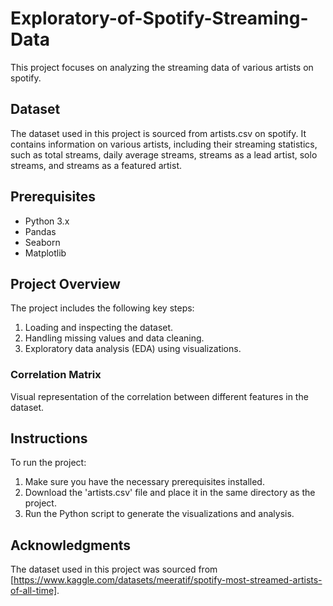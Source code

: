 # Exploratory-of-Spotify-Streaming-Data

This project focuses on analyzing the streaming data of various artists on spotify.

## Dataset

The dataset used in this project is sourced from artists.csv on spotify. It contains information on various artists, including their streaming statistics, such as total streams, daily average streams, streams as a lead artist, solo streams, and streams as a featured artist. 

## Prerequisites

- Python 3.x
- Pandas
- Seaborn
- Matplotlib

## Project Overview

The project includes the following key steps:

1. Loading and inspecting the dataset.
2. Handling missing values and data cleaning.
3. Exploratory data analysis (EDA) using visualizations.

### Correlation Matrix
Visual representation of the correlation between different features in the dataset.

## Instructions

To run the project:

1. Make sure you have the necessary prerequisites installed.
2. Download the 'artists.csv' file and place it in the same directory as the project.
3. Run the Python script to generate the visualizations and analysis.


## Acknowledgments

The dataset used in this project was sourced from [https://www.kaggle.com/datasets/meeratif/spotify-most-streamed-artists-of-all-time].

